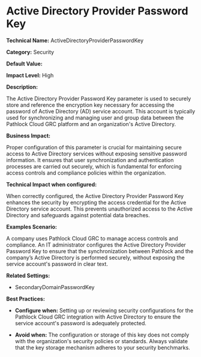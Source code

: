 # Active Directory Provider Password Key

**Technical Name:** ActiveDirectoryProviderPasswordKey

**Category:** Security

**Default Value:** 

**Impact Level:** High

**Description:**

The Active Directory Provider Password Key parameter is used to securely store and reference the encryption key necessary for accessing the password of Active Directory (AD) service account. This account is typically used for synchronizing and managing user and group data between the Pathlock Cloud GRC platform and an organization's Active Directory.

**Business Impact:**

Proper configuration of this parameter is crucial for maintaining secure access to Active Directory services without exposing sensitive password information. It ensures that user synchronization and authentication processes are carried out securely, which is fundamental for enforcing access controls and compliance policies within the organization.

**Technical Impact when configured:**

When correctly configured, the Active Directory Provider Password Key enhances the security by encrypting the access credential for the Active Directory service account. This prevents unauthorized access to the Active Directory and safeguards against potential data breaches.

**Examples Scenario:**

A company uses Pathlock Cloud GRC to manage access controls and compliance. An IT administrator configures the Active Directory Provider Password Key to ensure that the synchronization between Pathlock and the company’s Active Directory is performed securely, without exposing the service account's password in clear text.

**Related Settings:** 

- SecondaryDomainPasswordKey 

**Best Practices:** 

- **Configure when:** Setting up or reviewing security configurations for the Pathlock Cloud GRC integration with Active Directory to ensure the service account's password is adequately protected.
  
- **Avoid when:** The configuration or storage of this key does not comply with the organization's security policies or standards. Always validate that the key storage mechanism adheres to your security benchmarks.